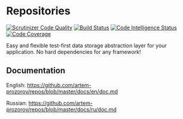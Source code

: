 # Repositories

[![Scrutinizer Code Quality](https://scrutinizer-ci.com/g/artem-prozorov/repos/badges/quality-score.png?b=master)](https://scrutinizer-ci.com/g/artem-prozorov/repos/?branch=master)
[![Build Status](https://scrutinizer-ci.com/g/artem-prozorov/repos/badges/build.png?b=master)](https://scrutinizer-ci.com/g/artem-prozorov/repos/build-status/master)
[![Code Intelligence Status](https://scrutinizer-ci.com/g/artem-prozorov/repos/badges/code-intelligence.svg?b=master)](https://scrutinizer-ci.com/code-intelligence)
[![Code Coverage](https://scrutinizer-ci.com/g/artem-prozorov/repos/badges/coverage.png?b=master)](https://scrutinizer-ci.com/g/artem-prozorov/repos/?branch=master)

Easy and flexible test-first data storage abstraction layer for your application. No hard dependencies for any framework!

## Documentation

English: https://github.com/artem-prozorov/repos/blob/master/docs/en/doc.md

Russian: https://github.com/artem-prozorov/repos/blob/master/docs/ru/doc.md
